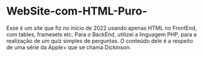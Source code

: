 # WebSite-com-HTML-Puro-
Esse é um site que fiz no início de 2022 usando apenas HTML no FrontEnd, com tables, framesets etc. Para o BackEnd, utilizei a linguagem PHP, para a realização de um quiz simples de perguntas. O conteúdo dele é a respeito de uma série da Apple+ que se chama Dickinson.
